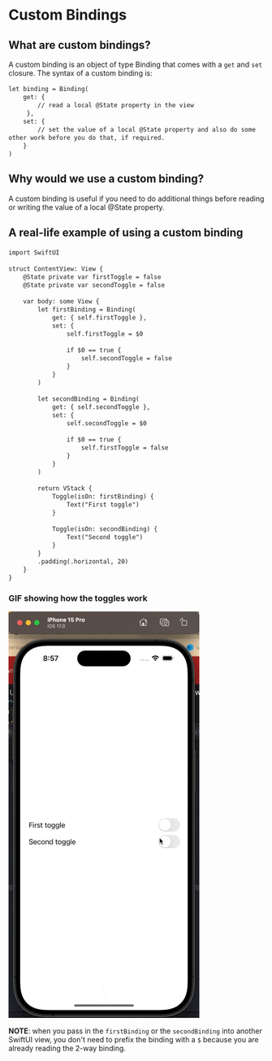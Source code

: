 #  Custom Bindings

## What are custom bindings?
A custom binding is an object of type Binding that comes with a `get` and `set` closure.  The syntax of a custom binding is:

```
let binding = Binding(
	get: { 
		// read a local @State property in the view 
	 },
	set: { 
		// set the value of a local @State property and also do some other work before you do that, if required. 
	}
)
```

## Why would we use a custom binding?
A custom binding is useful if you need to do additional things before reading or writing the value of a local @State property.

## A real-life example of using a custom binding

```
import SwiftUI

struct ContentView: View {
    @State private var firstToggle = false
    @State private var secondToggle = false

    var body: some View {
        let firstBinding = Binding(
            get: { self.firstToggle },
            set: {
                self.firstToggle = $0

                if $0 == true {
                    self.secondToggle = false
                }
            }
        )

        let secondBinding = Binding(
            get: { self.secondToggle },
            set: {
                self.secondToggle = $0

                if $0 == true {
                    self.firstToggle = false
                }
            }
        )

        return VStack {
            Toggle(isOn: firstBinding) {
                Text("First toggle")
            }

            Toggle(isOn: secondBinding) {
                Text("Second toggle")
            }
        }
		.padding(.horizontal, 20)
    }
}

```

### GIF showing how the toggles work
![](https://github.com/jdhindsa/SwiftUIBootcamp/blob/main/SwiftUIBootcamp/Documentation/CustomBindingExample.gif)

**NOTE**: when you pass in the `firstBinding` or the `secondBinding` into another SwiftUI view, you don't need to prefix the binding with a `$` because you are already reading the 2-way binding.
